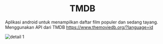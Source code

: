 <h1 align="center"> TMDB </h1>

Aplikasi android untuk menampilkan daftar film populer dan sedang tayang. Menggunakan API dari TMDB https://www.themoviedb.org/?language=id

![detail 1](https://user-images.githubusercontent.com/68275732/180707009-55c467dc-a4cd-469a-a62c-08e82d05537f.jpg)






